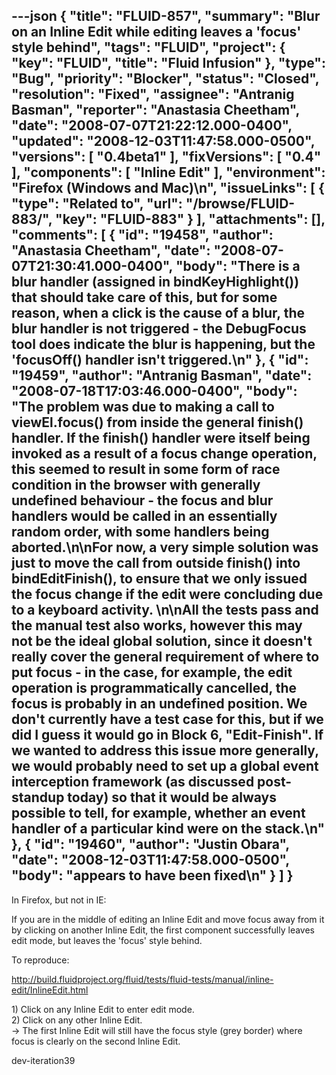 ---json
{
  "title": "FLUID-857",
  "summary": "Blur on an Inline Edit while editing leaves a 'focus' style behind",
  "tags": "FLUID",
  "project": {
    "key": "FLUID",
    "title": "Fluid Infusion"
  },
  "type": "Bug",
  "priority": "Blocker",
  "status": "Closed",
  "resolution": "Fixed",
  "assignee": "Antranig Basman",
  "reporter": "Anastasia Cheetham",
  "date": "2008-07-07T21:22:12.000-0400",
  "updated": "2008-12-03T11:47:58.000-0500",
  "versions": [
    "0.4beta1"
  ],
  "fixVersions": [
    "0.4"
  ],
  "components": [
    "Inline Edit"
  ],
  "environment": "Firefox (Windows and Mac)\n",
  "issueLinks": [
    {
      "type": "Related to",
      "url": "/browse/FLUID-883/",
      "key": "FLUID-883"
    }
  ],
  "attachments": [],
  "comments": [
    {
      "id": "19458",
      "author": "Anastasia Cheetham",
      "date": "2008-07-07T21:30:41.000-0400",
      "body": "There is a blur handler (assigned in bindKeyHighlight()) that should take care of this, but for some reason, when a click is the cause of a blur, the blur handler is not triggered - the DebugFocus tool does indicate the blur is happening, but the 'focusOff() handler isn't triggered.\n"
    },
    {
      "id": "19459",
      "author": "Antranig Basman",
      "date": "2008-07-18T17:03:46.000-0400",
      "body": "The problem was due to making a call to viewEl.focus() from inside the general finish() handler. If the finish() handler were itself being invoked as a result of a focus change operation, this seemed to result in some form of race condition in the browser with generally undefined behaviour - the focus and blur handlers would be called in an essentially random order, with some handlers being aborted.\n\nFor now, a very simple solution was just to move the call from outside finish() into bindEditFinish(), to ensure that we only issued the focus change if the edit were concluding due to a keyboard activity.&#x20;\n\nAll the tests pass and the manual test also works, however this may not be the ideal global solution, since it doesn't really cover the general requirement of where to put focus - in the case, for example, the edit operation is programmatically cancelled, the focus is probably in an undefined position. We don't currently have a test case for this, but if we did I guess it would go in Block 6, \"Edit-Finish\". If we wanted to address this issue more generally, we would probably need to set up a global event interception framework (as discussed post-standup today) so that it would be always possible to tell, for example, whether an event handler of a particular kind were on the stack.\n"
    },
    {
      "id": "19460",
      "author": "Justin Obara",
      "date": "2008-12-03T11:47:58.000-0500",
      "body": "appears to have been fixed\n"
    }
  ]
}
---
In Firefox, but not in IE:

If you are in the middle of editing an Inline Edit and move focus away from it by clicking on another Inline Edit, the first component successfully leaves edit mode, but leaves the 'focus' style behind.

To reproduce:

<http://build.fluidproject.org/fluid/tests/fluid-tests/manual/inline-edit/InlineEdit.html>

1\) Click on any Inline Edit to enter edit mode.\
2\) Click on any other Inline Edit.\
-> The first Inline Edit will still have the focus style (grey border) where focus is clearly on the second Inline Edit.

dev-iteration39

        